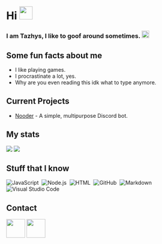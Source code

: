 <h1>Hi <img src="https://cdn.discordapp.com/emojis/558719629967491094.gif" height="35px"></h1>

<h3> I am Tazhys, I like to goof around sometimes. <img src="https://cdn.discordapp.com/emojis/762039243518115880.gif" height="20px"></h3>

<h2>Some fun facts about me</h2>
<ul>
  <li>I like playing games.</li>
  <li>I procrastinate a lot, yes.</li>
  <li>Why are you even reading this idk what to type anymore.</li>
</ul>

<h2>Current Projects</h2>
<ul>
  <li><a href="https://nooder.gg">Nooder</a> - A simple, multipurpose Discord bot.</li>
</ul>

<h2>My stats</h2>

<img src="https://github-readme-stats.vercel.app/api?username=tazhys&show_icons=true&theme=radical&count_private=true&include_all_commits=true">
<img src="https://github-readme-stats.vercel.app/api/top-langs/?username=tazhys&theme=radical&layout=compact">

<h2>Stuff that I know</h2>

![JavaScript](https://img.shields.io/badge/-JavaScript-05122A?style=flat&logo=javascript)&nbsp;
![Node.js](https://img.shields.io/badge/-Node.js-05122A?style=flat&logo=node.js)&nbsp;
![HTML](https://img.shields.io/badge/-HTML-05122A?style=flat&logo=HTML5)&nbsp;
![GitHub](https://img.shields.io/badge/-GitHub-05122A?style=flat&logo=github)&nbsp;
![Markdown](https://img.shields.io/badge/-Markdown-05122A?style=flat&logo=markdown)&nbsp;
![Visual Studio Code](https://img.shields.io/badge/-Visual%20Studio%20Code-05122A?style=flat&logo=visual-studio-code&logoColor=007ACC)&nbsp;

<h2>Contact</h2>

<a href="https://discord.gg/WxwvTB2XKs"><img src="https://www.freepnglogos.com/uploads/discord-logo-png/discord-logo-logodownload-download-logotipos-1.png" height="50px"></a> <a href="https://twitter.com/Tazhys"><img src="https://1000logos.net/wp-content/uploads/2017/06/Twitter-Logo.png" height="50px"></a>
